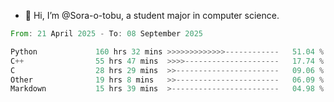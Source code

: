 - 👋 Hi, I’m @Sora-o-tobu, a student major in computer science.

<!--START_SECTION:waka-->

```rust
From: 21 April 2025 - To: 08 September 2025

Python             160 hrs 32 mins >>>>>>>>>>>>>------------   51.04 %
C++                55 hrs 47 mins  >>>>---------------------   17.74 %
C                  28 hrs 29 mins  >>-----------------------   09.06 %
Other              19 hrs 8 mins   >>-----------------------   06.09 %
Markdown           15 hrs 39 mins  >------------------------   04.98 %
```

<!--END_SECTION:waka-->

<!---
<img align='center' src='https://raw.githubusercontent.com/Sora-o-tobu/Sora-o-tobu/main/OneLastSora.png' width='410px'>
--->
<!---
Sora-o-tobu/Sora-o-tobu is a ✨ special ✨ repository because its `README.md` (this file) appears on your GitHub profile.
You can click the Preview link to take a look at your changes.
--->
